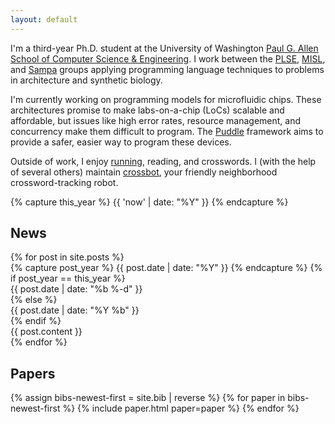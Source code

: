 ```yaml
---
layout: default
---
```


<section id="intro" markdown="1">

I'm a third-year Ph.D. student at the University of Washington
[Paul G. Allen School of Computer Science & Engineering][allen].
I work between the [PLSE][], [MISL][], and [Sampa][] groups applying programming
language techniques to problems in architecture and synthetic biology.

I'm currently working on programming models for microfluidic chips. These
architectures promise to make labs-on-a-chip (LoCs) scalable and affordable, but
issues like high error rates, resource management, and concurrency make them
difficult to program. The [Puddle][] framework aims to provide a safer, easier
way to program these devices.

Outside of work, I enjoy [running][rcr], reading, and crosswords.
I (with the help of several others) maintain [crossbot][], your friendly neighborhood crossword-tracking robot.

[allen]: https://www.cs.washington.edu
[plse]:  http://uwplse.org
[sampa]: https://sampa.cs.washington.edu
[misl]:  http://misl.cs.washington.edu
[puddle]: http://misl.cs.washington.edu/projects/puddle.html
[rcr]: http://raceconditionrunning.com/
[crossbot]: https://github.com/mwillsey/crossbot

</section>

{% capture this_year %} {{ 'now' | date: "%Y" }} {% endcapture %}

<section id="news">
  <h2> News </h2>
  {% for post in site.posts %}
  <div class="news-item">
    {% capture post_year %} {{ post.date | date: "%Y" }} {% endcapture %}
    {% if post_year == this_year %}
      <div class="date"> {{ post.date | date: "%b&nbsp;%-d" }} </div>
    {% else %}
      <div class="date"> {{ post.date | date: "%Y&nbsp;%b" }} </div>
    {% endif %}
      <div class="content"> {{ post.content }} </div>
    </div>
  {% endfor %}
</section>

<section id="papers">
  <h2> Papers </h2>
  {% assign bibs-newest-first = site.bib | reverse %}
  {% for paper in bibs-newest-first %}
    {% include paper.html paper=paper %}
  {% endfor %}
</section>
